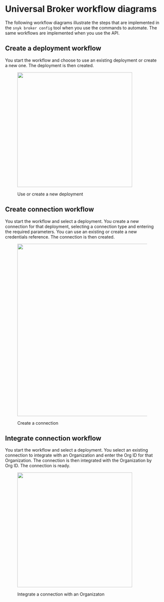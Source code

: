 # Universal Broker workflow diagrams

The following workflow diagrams illustrate the steps that are implemented in the `snyk broker config` tool when you use the commands to automate. The same workflows are implemented when you use the API.

## Create a deployment workflow

You start the workflow and choose to use an existing deployment or create a new one. The deployment is then created.

<figure><img src="../../../../.gitbook/assets/Create-deployment-workflow.png" alt="" width="375"><figcaption><p>Use or create a new deployment</p></figcaption></figure>

## Create connection workflow

You start the workflow and select a deployment. You create a new connection for that deployment, selecting a connection type and entering the required parameters. You can use an existing or create a new credentials reference. The connection is then created.

<figure><img src="../../../../.gitbook/assets/Create-connecton-workflow.png" alt="" width="563"><figcaption><p>Create a connection</p></figcaption></figure>

## Integrate connection workflow

You start the workflow and select a deployment. You select an existing connection to integrate with an Organization and enter the Org ID for that Organization. The connection is then integrated with the Organization by Org ID. The connection is ready.

<figure><img src="../../../../.gitbook/assets/Integrate-connection-workflow.png" alt="" width="375"><figcaption><p>Integrate a connection with an Organizaton</p></figcaption></figure>

